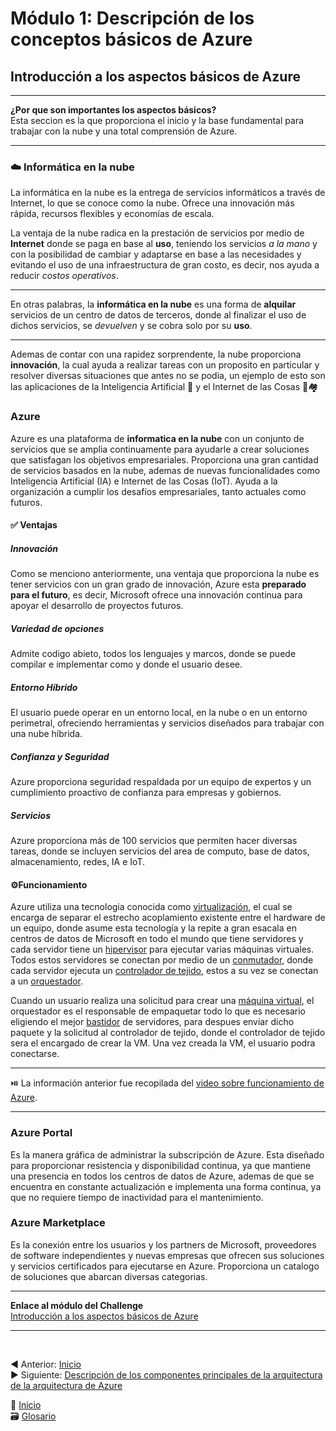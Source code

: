 # Módulo 1: Descripción de los conceptos básicos de Azure
##  Introducción a los aspectos básicos de Azure

---

**¿Por que son importantes los aspectos básicos?**  
Esta seccion es la que proporciona el inicio y la base fundamental para trabajar con la nube y una total
comprensión de Azure. 

---

### ☁️ Informática en la nube
La informática en la nube es la entrega de servicios informáticos a través de Internet, lo que se conoce como la nube. Ofrece
una innovación más rápida, recursos flexibles y economías de escala.

La ventaja de la nube radica en la prestación de servicios por medio de **Internet** donde se paga en base al **uso**, teniendo los servicios _a la mano_ y con la posibilidad de cambiar y adaptarse en base a las necesidades y evitando el uso de una infraestructura de gran costo, es decir, nos ayuda a reducir _costos operativos_. 

---

En otras palabras, la **informática en la nube** es una forma de **alquilar** servicios de un centro de datos de terceros, donde al finalizar el uso de dichos servicios, se *devuelven* y se cobra solo por su **uso**.

---

Ademas de contar con una rapidez sorprendente, la nube proporciona **innovación**, la cual ayuda a realizar tareas con un proposito en particular y resolver diversas situaciones que antes no se podia, un ejemplo de esto son las aplicaciones de la Inteligencia Artificial 🤖 y el Internet de las Cosas 📱🏘️

### Azure
Azure es una plataforma de **informatica en la nube** con un conjunto de servicios que se amplia continuamente para ayudarle a crear soluciones que satisfagan los objetivos empresariales. Proporciona una gran cantidad de servicios basados en la nube, ademas de nuevas funcionalidades como Inteligencia Artificial (IA) e Internet de las Cosas (IoT). Ayuda a la organización a cumplir los desafíos empresariales, tanto actuales como futuros.

#### ✅ Ventajas

##### Innovación
Como se menciono anteriormente, una ventaja que proporciona la nube es tener servicios con un gran grado de innovación, Azure esta **preparado para el futuro**, es decir, Microsoft ofrece una innovación continua para apoyar el desarrollo de proyectos futuros.

##### Variedad de opciones
Admite codigo abieto, todos los lenguajes y marcos, donde se puede compilar e implementar como y donde el usuario desee.

##### Entorno Híbrido
El usuario puede operar en un entorno local, en la nube o en un entorno perimetral, ofreciendo herramientas y servicios diseñados para trabajar con una nube híbrida.

##### Confianza y Seguridad
Azure proporciona seguridad respaldada por un equipo de expertos y un cumplimiento proactivo de confianza para empresas y gobiernos.

##### Servicios
Azure proporciona más de 100 servicios que permiten hacer diversas tareas, donde se incluyen servicios del area de computo, base de datos, almacenamiento, redes, IA e IoT.

#### ⚙️Funcionamiento

Azure utiliza una tecnologia conocida como [virtualización](https://github.com/SofiaGaytan/RetoMaster/blob/main/ContenidoAdicional/Glosario.md#virtualizaci%C3%B3n), el cual se encarga de separar el estrecho acoplamiento existente entre el hardware de un equipo,
donde asume esta tecnología y la repite a gran esacala en centros de datos de Microsoft en todo el mundo que tiene servidores y cada servidor tiene un [hipervisor](./ContenidoAdicional/Glosario.md#hipervisor)
para ejecutar varias máquinas virtuales. Todos estos servidores se conectan por medio de un [conmutador](https://github.com/SofiaGaytan/RetoMaster/blob/main/ContenidoAdicional/Glosario.md#conmutador), donde cada servidor ejecuta un [controlador de tejido](https://github.com/SofiaGaytan/RetoMaster/blob/main/ContenidoAdicional/Glosario.md#controlador-de-tejido),
estos a su vez se conectan a un [orquestador](https://github.com/SofiaGaytan/RetoMaster/blob/main/ContenidoAdicional/Glosario.md#orquestador).

Cuando un usuario realiza una solicitud para crear una [máquina virtual](https://github.com/SofiaGaytan/RetoMaster/blob/main/ContenidoAdicional/Glosario.md#m%C3%A1quina-virtual), el orquestador es el responsable de empaquetar todo lo que es necesario eligiendo el mejor [bastidor](https://github.com/SofiaGaytan/RetoMaster/blob/main/ContenidoAdicional/Glosario.md#bastidor) de servidores,
para despues enviar dicho paquete y la solicitud al controlador de tejido, donde el controlador de tejido sera el encargado de crear la VM. Una vez creada la VM, el usuario podra conectarse.

---


⏯️ La información anterior fue recopilada del [video sobre funcionamiento de Azure](https://www.microsoft.com/es-es/videoplayer/embed/RWlzQ6?postJsllMsg=true&autoCaptions=es-es).

---

### Azure Portal

Es la manera gráfica de administrar la subscripción de Azure. Esta diseñado para proporcionar resistencia y disponibilidad continua, ya que mantiene una presencia en todos los centros de datos de Azure, ademas de que se encuentra en constante actualización e implementa una forma continua, ya que no requiere tiempo de inactividad para el mantenimiento.

### Azure Marketplace

Es la conexión entre los usuarios y los partners de Microsoft, proveedores de software independientes y nuevas empresas que ofrecen sus soluciones y servicios certificados para ejecutarse en Azure. Proporciona un catalogo de soluciones que abarcan diversas categorias.

---

**Enlace al módulo del Challenge**  
[Introducción a los aspectos básicos de Azure](https://docs.microsoft.com/es-es/learn/modules/intro-to-azure-fundamentals/?WT.mc_id=cloudskillschallenge_9d729b5a-9842-4f33-a7e7-7e9c106005e1&ns-enrollment-type=Collection&ns-enrollment-id=ddkzhjzxppdk)

---

&nbsp;

◀️ Anterior: [Inicio](https://github.com/SofiaGaytan/RetoMaster#reto-master-)  
▶️ Siguiente: [Descripción de los componentes principales de la arquitectura de la arquitectura de Azure](./Modulo1/Modulo1_2.md)

📍 [Inicio](https://github.com/SofiaGaytan/RetoMaster#reto-master-)  
🗃️ [Glosario](./ContenidoAdicional/Glosario.md)
